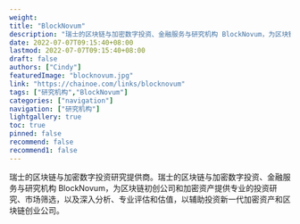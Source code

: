 ```yaml
---
weight: 
title: "BlockNovum"
description: "瑞士的区块链与加密数字投资、金融服务与研究机构 BlockNovum，为区块链初创公司和加密资产提供专业的投资研究、市场筛选，以及深入分析、专业评估和估值，以辅助投资新一代加密资..."
date: 2022-07-07T09:15:40+08:00
lastmod: 2022-07-07T09:15:40+08:00
draft: false
authors: ["Cindy"]
featuredImage: "blocknovum.jpg"
link: "https://chainoe.com/links/blocknovum"
tags: ["研究机构","BlockNovum"]
categories: ["navigation"]
navigation: ["研究机构"]
lightgallery: true
toc: true
pinned: false
recommend: false
recommend1: false
---
```


瑞士的区块链与加密数字投资研究提供商。瑞士的区块链与加密数字投资、金融服务与研究机构 BlockNovum，为区块链初创公司和加密资产提供专业的投资研究、市场筛选，以及深入分析、专业评估和估值，以辅助投资新一代加密资产和区块链创业公司。

